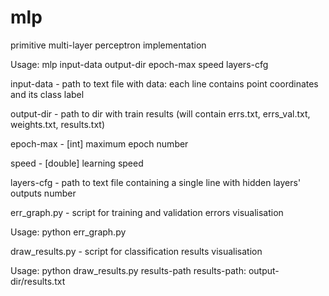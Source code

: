 # mlp
primitive multi-layer perceptron implementation

Usage: mlp input-data output-dir epoch-max speed layers-cfg

input-data - path to text file with data: each line contains point coordinates and its class label

output-dir - path to dir with train results (will contain errs.txt, errs_val.txt, weights.txt, results.txt)

epoch-max - [int] maximum epoch number

speed - [double] learning speed

layers-cfg - path to text file containing a single line with hidden layers' outputs number


err_graph.py - script for training and validation errors visualisation

Usage: python err_graph.py <output-dir>


draw_results.py - script for classification results visualisation

Usage: python draw_results.py results-path
results-path: output-dir/results.txt
